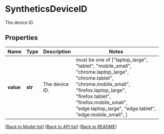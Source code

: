 # SyntheticsDeviceID

The device ID.

## Properties

| Name      | Type    | Description    | Notes                                                                                                                                                                                                                                                 |
| --------- | ------- | -------------- | ----------------------------------------------------------------------------------------------------------------------------------------------------------------------------------------------------------------------------------------------------- |
| **value** | **str** | The device ID. | must be one of ["laptop_large", "tablet", "mobile_small", "chrome.laptop_large", "chrome.tablet", "chrome.mobile_small", "firefox.laptop_large", "firefox.tablet", "firefox.mobile_small", "edge.laptop_large", "edge.tablet", "edge.mobile_small", ] |

[[Back to Model list]](README.md#documentation-for-models) [[Back to API list]](README.md#documentation-for-api-endpoints) [[Back to README]](README.md)
